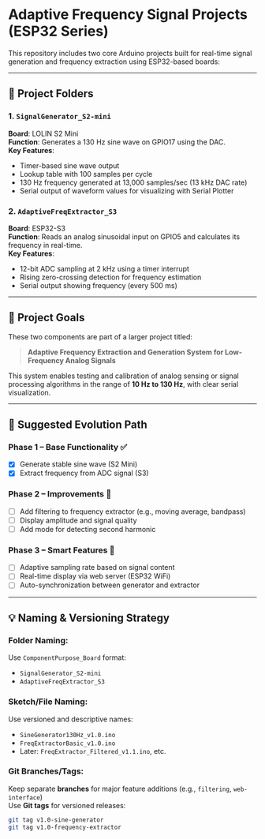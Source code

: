 # Adaptive Frequency Signal Projects (ESP32 Series)

This repository includes two core Arduino projects built for real-time signal generation and frequency extraction using ESP32-based boards:

---

## 📁 Project Folders

### 1. `SignalGenerator_S2-mini`
**Board**: LOLIN S2 Mini  
**Function**: Generates a 130 Hz sine wave on GPIO17 using the DAC.  
**Key Features**:
- Timer-based sine wave output
- Lookup table with 100 samples per cycle
- 130 Hz frequency generated at 13,000 samples/sec (13 kHz DAC rate)
- Serial output of waveform values for visualizing with Serial Plotter

### 2. `AdaptiveFreqExtractor_S3`
**Board**: ESP32-S3  
**Function**: Reads an analog sinusoidal input on GPIO5 and calculates its frequency in real-time.  
**Key Features**:
- 12-bit ADC sampling at 2 kHz using a timer interrupt
- Rising zero-crossing detection for frequency estimation
- Serial output showing frequency (every 500 ms)

---

## 🧠 Project Goals

These two components are part of a larger project titled:

> **Adaptive Frequency Extraction and Generation System for Low-Frequency Analog Signals**

This system enables testing and calibration of analog sensing or signal processing algorithms in the range of **10 Hz to 130 Hz**, with clear serial visualization.

---

## 🧩 Suggested Evolution Path

### Phase 1 – Base Functionality ✅
- [x] Generate stable sine wave (S2 Mini)
- [x] Extract frequency from ADC signal (S3)

### Phase 2 – Improvements 🔧
- [ ] Add filtering to frequency extractor (e.g., moving average, bandpass)
- [ ] Display amplitude and signal quality
- [ ] Add mode for detecting second harmonic

### Phase 3 – Smart Features 🚀
- [ ] Adaptive sampling rate based on signal content
- [ ] Real-time display via web server (ESP32 WiFi)
- [ ] Auto-synchronization between generator and extractor

---

## 💡 Naming & Versioning Strategy

### Folder Naming:
Use `ComponentPurpose_Board` format:
- `SignalGenerator_S2-mini`
- `AdaptiveFreqExtractor_S3`

### Sketch/File Naming:
Use versioned and descriptive names:
- `SineGenerator130Hz_v1.0.ino`
- `FreqExtractorBasic_v1.0.ino`
- Later: `FreqExtractor_Filtered_v1.1.ino`, etc.

### Git Branches/Tags:
Keep separate **branches** for major feature additions (e.g., `filtering`, `web-interface`)  
Use **Git tags** for versioned releases:
```bash
git tag v1.0-sine-generator
git tag v1.0-frequency-extractor
